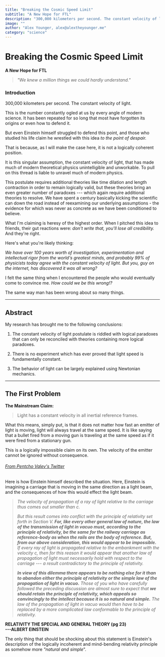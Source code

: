 ```yaml
---
title: "Breaking the Cosmic Speed Limit"
subtitle: "A New Hope for FTL"
description: "300,000 kilometers per second. The constant velocity of light. This is the number constantly ogled at us by every angle of modern science. It has been repeated for so long that most have forgotten its origins or even how to defend it."
image: ""
author: "Alex Younger, alex@alextheyounger.me"
category: "science"
---
```


# Breaking the Cosmic Speed Limit
**A New Hope for FTL**

>*"We knew a million things we could hardly understand."*

### Introduction

300,000 kilometers per second. The constant velocity of light.

This is the number constantly ogled at us by every angle of modern
science. It has been repeated for so long that most have forgotten its
origins or even how to defend it.

But even Einstein himself struggled to defend this point, and those who
studied his life claim he wrestled with this idea *to the point of
despair.*

That is because, as I will make the case here, it is not a logically
coherent position.

It is this singular assumption, the constant velocity of light, that has
made much of modern theoretical physics unintelligible and unworkable.
To pull on this thread is liable to unravel much of modern physics.

This postulate requires additional theories like time dilation and
length contraction in order to remain logically valid, but these
theories bring an even greater number of paradoxes --- which again
require additional theories to resolve. We have spent a century
basically kicking the scientific can down the road instead of
reexamining our underlying assumptions - the evidence for which was
never as concrete as we have been conditioned to believe.

What I\'m claiming is heresy of the highest order. When I pitched this
idea to friends, their gut reactions were: *don\'t write that, you\'ll
lose all credibility.* And they\'re right.

Here's what you\'re likely thinking:

*We have over 100 years worth of investigation, experimentation and
intellectual rigor from the world\'s greatest minds, and probably 99% of
physicists today agree with the constant velocity of light. But you, guy
on the internet, has discovered it was all wrong?*

I felt the same thing when I encountered the people who would eventually
come to convince me. *How could we be this wrong!?*

The same way man has been wrong about so many things.

<div>

------------------------------------------------------------------------

</div>

## Abstract

My research has brought me to the following conclusions:

1.  The constant velocity of light postulate is riddled with logical
    paradoxes that can only be reconciled with theories containing more
    logical paradoxes.

2.  There is no experiment which has ever proved that light speed is
    fundamentally constant.

3.  The behavior of light can be largely explained using Newtonian
    mechanics.

<div>

------------------------------------------------------------------------

</div>

## The First Problem

**The Mainstream Claim:**

> Light has a constant velocity in all inertial reference frames.

What this means, simply put, is that it does not matter how fast an
emitter of light is moving, light will always travel at the same speed.
It is like saying that a bullet fired from a moving gun is traveling at
the same speed as if it were fired from a stationary gun.

This is a logically impossible claim on its own. The velocity of the
emitter cannot be ignored without consequence.


###### [From Pentcho Valev\'s Twitter](https://x.com/pentcho_valev/status/1686731162947813376?s=20)

Here is how Einstein himself described the situation. Here, Einstein is
imagining a carriage that is moving in the same direction as a light
beam, and the consequences of how this would effect the light beam.

> *The velocity of propagation of a ray of light relative to the
> carriage thus comes out smaller than c.*
>
> *But this result comes into conflict with the principle of relativity
> set forth in Section V. **For, like every other general law of nature,
> the law of the transmission of light in vacuo must, according to the
> principle of relativity, be the same for the railway carriage as
> reference-body as when the rails are the body of reference. But, from
> our above consideration, this would appear to be impossible.** If
> every ray of light is propagated relative to the embankment with the
> velocity c, then for this reason it would appear that another law of
> propagation of light must necessarily hold with respect to the
> carriage --- a result contradictory to the principle of relativity.*
>
> ***In view of this dilemma there appears to be nothing else for it
> than to abandon either the principle of relativity or the simple law
> of the propagation of light in vacuo.** Those of you who have
> carefully followed the preceding discussion are almost sure to expect
> that **we should retain the principle of relativity, which appeals so
> convincingly to the intellect because it is so natural and simple.**
> The law of the propagation of light in vacuo would then have to be
> replaced by a more complicated law conformable to the principle of
> relativity.*

**RELATIVITY THE SPECIAL AND GENERAL THEORY (pg 23)\
---ALBERT EINSTEIN**

The only thing that should be shocking about this statement is
Einstein's description of the logically incoherent and mind-bending
relativity principle as somehow more *"natural and simple*".
